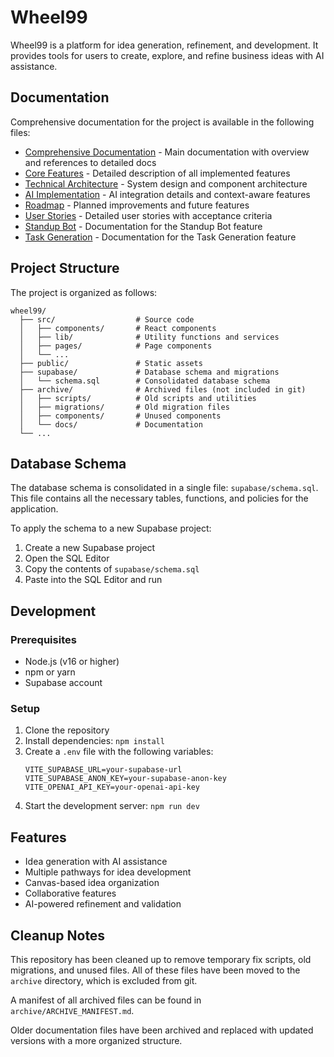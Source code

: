 # Wheel99

Wheel99 is a platform for idea generation, refinement, and development. It provides tools for users to create, explore, and refine business ideas with AI assistance.

## Documentation

Comprehensive documentation for the project is available in the following files:

- [Comprehensive Documentation](./docs/COMPREHENSIVE_DOCUMENTATION.md) - Main documentation with overview and references to detailed docs
- [Core Features](./docs/CORE_FEATURES.md) - Detailed description of all implemented features
- [Technical Architecture](./docs/TECHNICAL_ARCHITECTURE.md) - System design and component architecture
- [AI Implementation](./docs/AI_IMPLEMENTATION.md) - AI integration details and context-aware features
- [Roadmap](./docs/ROADMAP.md) - Planned improvements and future features
- [User Stories](./docs/USER_STORIES.md) - Detailed user stories with acceptance criteria
- [Standup Bot](./docs/STANDUP_BOT.md) - Documentation for the Standup Bot feature
- [Task Generation](./docs/TASK_GENERATION.md) - Documentation for the Task Generation feature

## Project Structure

The project is organized as follows:

```
wheel99/
  ├── src/                  # Source code
  │   ├── components/       # React components
  │   ├── lib/              # Utility functions and services
  │   ├── pages/            # Page components
  │   └── ...
  ├── public/               # Static assets
  ├── supabase/             # Database schema and migrations
  │   └── schema.sql        # Consolidated database schema
  ├── archive/              # Archived files (not included in git)
  │   ├── scripts/          # Old scripts and utilities
  │   ├── migrations/       # Old migration files
  │   ├── components/       # Unused components
  │   └── docs/             # Documentation
  └── ...
```

## Database Schema

The database schema is consolidated in a single file: `supabase/schema.sql`. This file contains all the necessary tables, functions, and policies for the application.

To apply the schema to a new Supabase project:

1. Create a new Supabase project
2. Open the SQL Editor
3. Copy the contents of `supabase/schema.sql`
4. Paste into the SQL Editor and run

## Development

### Prerequisites

- Node.js (v16 or higher)
- npm or yarn
- Supabase account

### Setup

1. Clone the repository
2. Install dependencies: `npm install`
3. Create a `.env` file with the following variables:
   ```
   VITE_SUPABASE_URL=your-supabase-url
   VITE_SUPABASE_ANON_KEY=your-supabase-anon-key
   VITE_OPENAI_API_KEY=your-openai-api-key
   ```
4. Start the development server: `npm run dev`

## Features

- Idea generation with AI assistance
- Multiple pathways for idea development
- Canvas-based idea organization
- Collaborative features
- AI-powered refinement and validation

## Cleanup Notes

This repository has been cleaned up to remove temporary fix scripts, old migrations, and unused files. All of these files have been moved to the `archive` directory, which is excluded from git.

A manifest of all archived files can be found in `archive/ARCHIVE_MANIFEST.md`.

Older documentation files have been archived and replaced with updated versions with a more organized structure.
